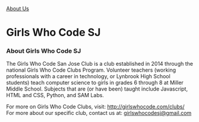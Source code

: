 <!DOCTYPE html>
<html>
<body>
  
<a href = "aboutus.html">About Us</a>


<h1>Girls Who Code SJ</h1>

<h3>About Girls Who Code SJ</h3>
<p>The Girls Who Code San Jose Club is a club established in 2014 through the national Girls Who Code Clubs Program. Volunteer teachers (working professionals with a career in technology, or Lynbrook High School students) teach computer science to girls in grades 6 through 8 at Miller Middle School. Subjects that are (or have been) taught include Javascript, HTML and CSS, Python, and SAM Labs. 

For more on Girls Who Code Clubs, visit: <a href = "http://girlswhocode.com/clubs/">http://girlswhocode.com/clubs/</a>
For more about our specific club, contact us at: <a href= "mailto:girlswhocodesj@gmail.com">girlswhocodesj@gmail.com</a> </p>

<body>
<html>
